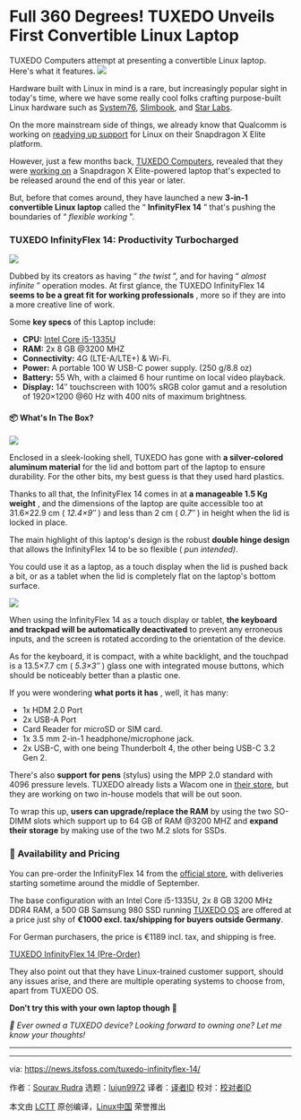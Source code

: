 [#]: subject: "Full 360 Degrees! TUXEDO Unveils First Convertible Linux Laptop"
[#]: via: "https://news.itsfoss.com/tuxedo-infinityflex-14/"
[#]: author: "Sourav Rudra https://news.itsfoss.com/author/sourav/"
[#]: collector: "lujun9972/lctt-scripts-1705972010"
[#]: translator: " "
[#]: reviewer: " "
[#]: publisher: " "
[#]: url: " "

Full 360 Degrees! TUXEDO Unveils First Convertible Linux Laptop
======
TUXEDO Computers attempt at presenting a convertible Linux laptop.
Here's what it features.
[![][1]][2]

Hardware built with Linux in mind is a rare, but increasingly popular sight in today's time, where we have some really cool folks crafting purpose-built Linux hardware such as [System76][3], [Slimbook][4], and [Star Labs][5].

On the more mainstream side of things, we already know that Qualcomm is working on [readying up support][6] for Linux on their Snapdragon X Elite platform.

However, just a few months back, [TUXEDO Computers][7], revealed that they were [working on][8] a Snapdragon X Elite-powered laptop that's expected to be released around the end of this year or later.

But, before that comes around, they have launched a new **3-in-1 convertible Linux laptop** called the “ **InfinityFlex 14** ” that's pushing the boundaries of “ _flexible working_ ”.

### TUXEDO InfinityFlex 14: Productivity Turbocharged

![][9]

Dubbed by its creators as having “ _the twist_ ”, and for having “ _almost infinite_ ” operation modes. At first glance, the TUXEDO InfinityFlex 14 **seems to be a great fit for working professionals** , more so if they are into a more creative line of work.

Some **key specs** of this Laptop include:

  * **CPU:** [Intel Core i5-1335U][10]
  * **RAM:** 2x 8 GB @3200 MHZ
  * **Connectivity:** 4G (LTE-A/LTE+) & Wi-Fi.
  * **Power:** A portable 100 W USB-C power supply. (250 g/8.8 oz)
  * **Battery:** 55 Wh, with a claimed 6 hour runtime on local video playback.
  * **Display:** 14″ touchscreen with 100% sRGB color gamut and a resolution of 1920×1200 @60 Hz with 400 nits of maximum brightness.



#### 📦 What's In The Box?

![][11]

Enclosed in a sleek-looking shell, TUXEDO has gone with **a silver-colored aluminum material** for the lid and bottom part of the laptop to ensure durability. For the other bits, my best guess is that they used hard plastics.

Thanks to all that, the InfinityFlex 14 comes in at **a manageable 1.5 Kg weight** , and the dimensions of the laptop are quite accessible too at 31.6×22.9 cm ( _12.4×9″_ ) and less than 2 cm ( _0.7″_ ) in height when the lid is locked in place.

The main highlight of this laptop's design is the robust **double hinge design** that allows the InfinityFlex 14 to be so flexible ( _pun intended)_.

You could use it as a laptop, as a touch display when the lid is pushed back a bit, or as a tablet when the lid is completely flat on the laptop's bottom surface.

![][12]

When using the InfinityFlex 14 as a touch display or tablet, **the keyboard and trackpad will be automatically deactivated** to prevent any erroneous inputs, and the screen is rotated according to the orientation of the device.

As for the keyboard, it is compact, with a white backlight, and the touchpad is a 13.5×7.7 cm ( _5.3×3″_ ) glass one with integrated mouse buttons, which should be noticeably better than a plastic one.

If you were wondering **what ports it has** , well, it has many:

  * 1x HDM 2.0 Port
  * 2x USB-A Port
  * Card Reader for microSD or SIM card.
  * 1x 3.5 mm 2-in-1 headphone/microphone jack.
  * 2x USB-C, with one being Thunderbolt 4, the other being USB-C 3.2 Gen 2.



There's also **support for pens** (stylus) using the MPP 2.0 standard with 4096 pressure levels. TUXEDO already lists a Wacom one in [their store][13], but they are working on two in-house models that will be out soon.

To wrap this up, **users can upgrade/replace the RAM** by using the two SO-DIMM slots which support up to 64 GB of RAM @3200 MHZ and **expand their storage** by making use of the two M.2 slots for SSDs.

### 💸 Availability and Pricing

You can pre-order the InfinityFlex 14 from the [official store][14], with deliveries starting sometime around the middle of September.

The base configuration with an Intel Core i5-1335U, 2x 8 GB 3200 MHz DDR4 RAM, a 500 GB Samsung 980 SSD running [TUXEDO OS][15] are offered at a price just shy of **€1000 excl. tax/shipping for buyers outside Germany**.

For German purchasers, the price is €1189 incl. tax, and shipping is free.

[TUXEDO InfinityFlex 14 (Pre-Order)][14]

They also point out that they have Linux-trained customer support, should any issues arise, and there are multiple operating systems to choose from, apart from TUXEDO OS.

**Don't try this with your own laptop though 🤣**

_💬 Ever owned a TUXEDO device? Looking forward to owning one? Let me know your thoughts!_

* * *

--------------------------------------------------------------------------------

via: https://news.itsfoss.com/tuxedo-infinityflex-14/

作者：[Sourav Rudra][a]
选题：[lujun9972][b]
译者：[译者ID](https://github.com/译者ID)
校对：[校对者ID](https://github.com/校对者ID)

本文由 [LCTT](https://github.com/LCTT/TranslateProject) 原创编译，[Linux中国](https://linux.cn/) 荣誉推出

[a]: https://news.itsfoss.com/author/sourav/
[b]: https://github.com/lujun9972
[1]: https://news.itsfoss.com/assets/images/pikapods-banner-v3.webp
[2]: https://www.pikapods.com/?utm_campaign=banner-2024-05&utm_source=itsfoss
[3]: https://system76.com/
[4]: https://slimbook.com/
[5]: https://starlabs.systems/
[6]: https://news.itsfoss.com/snapdragon-x-elite-linux/
[7]: https://www.tuxedocomputers.com/
[8]: https://news.itsfoss.com/tuxedo-snapdragon-x-elite/
[9]: https://news.itsfoss.com/content/images/2024/08/TUXEDO_InfinityFlex_14_a.jpg
[10]: https://www.intel.com/content/www/us/en/products/sku/232153/intel-core-i51335u-processor-12m-cache-up-to-4-60-ghz/specifications.html
[11]: https://news.itsfoss.com/content/images/2024/08/TUXEDO_InfinityFlex_14_b.jpg
[12]: https://news.itsfoss.com/content/images/2024/08/TUXEDO_InfinityFlex_14_c.jpg
[13]: https://www.tuxedocomputers.com/en/Wacom-Bamboo-Ink-Active-Stylus-grey.tuxedo
[14]: https://www.tuxedocomputers.com/en/TUXEDO-InfinityFlex-14-Gen1
[15]: https://www.tuxedocomputers.com/en/TUXEDO-OS_1.tuxedo
